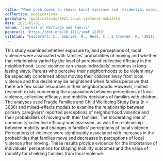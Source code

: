 ```yaml
---
title: "When push comes to shove: Local violence and residential mobility among families"
collection: publications
permalink: /publications/2021-local-violence-mobility
date: 2021-05-01
venue: 'Journal of Marriage and Family'
paperurl: 'https://doi.org/10.1111/jomf.12769'
citation: "Leibbrand, C., Gabriel, R., Hess, C., & Crowder, K. (2021). When push comes to shove: Local violence and residential mobility among families. Journal of Marriage and Family."
---
```


This study examined whether exposure to, and perceptions of, local violence were associated with families' probabilities of moving and whether that relationship varied by the level of perceived collective efficacy in the neighborhood. Local violence can shape individuals' outcomes in long-lasting ways. Parents who perceive their neighborhoods to be violent may be especially concerned about moving their children away from local violence and this desire may be heightened when families perceive that there are few social resources in their neighborhoods. However, limited research exists concerning the associations between perceptions of local violence, collective efficacy, and mobility decisions of families with children. The analyses used Fragile Families and Child Wellbeing Study Data (n = 3636) and mixed-effects models to examine the relationship between primary caregivers' reported perceptions of neighborhood violence and their probabilities of moving with their families. The moderating role of community collective efficacy was assessed, as was the relationship between mobility and changes in families' perceptions of local violence. Perceptions of violence were significantly associated with increases in the probabilities that families move and decreases in perceptions of local violence after moving. These results provide evidence for the importance of individuals' perceptions for shaping mobility outcomes and the value of mobility for shielding families from local violence.
